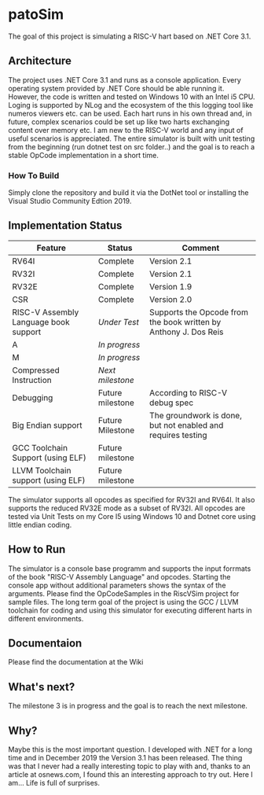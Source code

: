 # patoSim
The goal of this project is simulating a RISC-V hart based on .NET Core 3.1.

## Architecture
The project uses .NET Core 3.1 and runs as a console application. Every operating system provided by .NET Core should be able running it.  However, the code is written and tested on Windows 10 with an Intel i5 CPU. Loging is supported by NLog and the ecosystem of the this logging tool like numeros viewers etc. can be used. Each hart runs in his own thread and, in future, complex scenarios could be set up like two harts exchanging content over memory etc.
I am new to the RISC-V world and any input of useful scenarios is appreciated.
The entire simulator is built with unit testing from the beginning (run dotnet test on src folder..) and the goal is to reach a stable OpCode implementation in a short time.

### How To Build
Simply clone the repository and build it via the DotNet tool or installing the Visual Studio Community Edtion 2019.

## Implementation Status
| Feature | Status | Comment |
| ------- | ------ | ------- |
| RV64I | Complete | Version 2.1 |
| RV32I | Complete | Version 2.1 |
| RV32E | Complete | Version 1.9 |
| CSR | Complete | Version 2.0 |
| RISC-V Assembly Language book support | *Under Test* | Supports the Opcode from the book written by Anthony J. Dos Reis |
| A | *In progress* | |
| M | *In progress* | |
| Compressed Instruction | *Next milestone* | |
| Debugging | Future milestone | According to RISC-V debug spec |
| Big Endian support | Future Milestone | The groundwork is done, but not enabled and requires testing |
| GCC Toolchain Support (using ELF) | Future milestone  ||
| LLVM Toolchain support (using ELF) | Future milestone ||

The simulator supports all opcodes as specified for RV32I and RV64I. It also supports the reduced RV32E mode as a subset of RV32I.
All opcodes are tested via Unit Tests on my Core I5 using Windows 10 and Dotnet core using little endian coding.



## How to Run
The simulator is a console base programm and supports the input forrmats of the book "RISC-V Assembly Language" and opcodes. Starting the console app without additional parameters shows the syntax of the arguments. Please find the OpCodeSamples in the RiscVSim project for sample files.
The long term goal of the project is using the GCC / LLVM toolchain for coding and using this simulator for executing different harts in different environments.

## Documentaion
Please find the documentation at the Wiki

## What's next?
The milestone 3 is in progress and the goal is to reach the next milestone. 

## Why?
Maybe this is the most important question. I developed with .NET for a long time and in December 2019 the Version 3.1 has been released. The thing was that I never had a really interesting topic to play with and, thanks to an article at osnews.com, I found this an interesting approach to try out. Here I am... Life is full of surprises.
